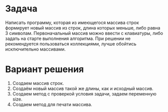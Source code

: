 # Задача 

Написать программу, которая из имеющегося массива строк формирует новый массив из строк, длина которых меньше, либо равна 3 символам. Первоначальный массив можно ввести с клавиатуры, либо задать на старте выполнения алгоритма. При решении не рекомендуется пользоваться коллекциями, лучше обойтись исключительно массивами.

# Вариант решения 

1.  Создаем массив строк.
2.  Создаём новый массив такой же длины, как и исходный массив.
3.  Создаем метод с проверкой условия задачи, задаем переменную size.
4.  Создаем метод для печати массива.
